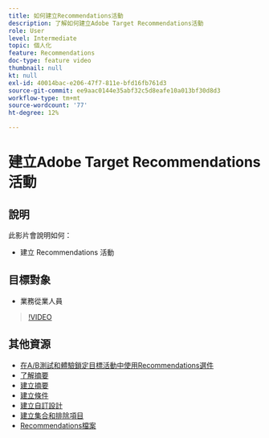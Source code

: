```yaml
---
title: 如何建立Recommendations活動
description: 了解如何建立Adobe Target Recommendations活動
role: User
level: Intermediate
topic: 個人化
feature: Recommendations
doc-type: feature video
thumbnail: null
kt: null
exl-id: 40014bac-e206-47f7-811e-bfd16fb761d3
source-git-commit: ee9aac0144e35abf32c5d8eafe10a013bf30d8d3
workflow-type: tm+mt
source-wordcount: '77'
ht-degree: 12%

---
```


# 建立Adobe Target Recommendations活動

## 說明

此影片會說明如何：

* 建立 Recommendations 活動

## 目標對象

* 業務從業人員

>[!VIDEO](https://video.tv.adobe.com/v/27688?quality=12)

## 其他資源

* [在A/B測試和體驗鎖定目標活動中使用Recommendations選件](use-recommendations-offers.md)
* [了解摘要](understanding-feeds.md)
* [建立摘要](create-a-feed.md)
* [建立條件](create-criteria.md)
* [建立自訂設計](create-custom-designs.md)
* [建立集合和排除項目](create-collections-and-exclusions.md)
* [Recommendations檔案](https://docs.adobe.com/content/help/en/target/using/recommendations/recommendations.html)
